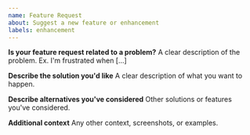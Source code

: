 ```yaml
---
name: Feature Request
about: Suggest a new feature or enhancement
labels: enhancement
---
```


**Is your feature request related to a problem?**
A clear description of the problem. Ex. I'm frustrated when [...]

**Describe the solution you'd like**
A clear description of what you want to happen.

**Describe alternatives you've considered**
Other solutions or features you've considered.

**Additional context**
Any other context, screenshots, or examples.
